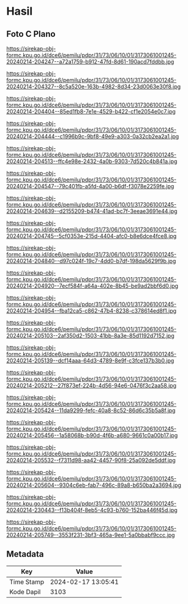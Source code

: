 # Hasil

## Foto C Plano

https://sirekap-obj-formc.kpu.go.id/dce6/pemilu/pdpr/31/73/06/10/01/3173061001245-20240214-204247--a72a1759-b912-47fd-8d61-190acd7fddbb.jpg

https://sirekap-obj-formc.kpu.go.id/dce6/pemilu/pdpr/31/73/06/10/01/3173061001245-20240214-204327--8c5a520e-163b-4982-8d34-23d0063e30f8.jpg

https://sirekap-obj-formc.kpu.go.id/dce6/pemilu/pdpr/31/73/06/10/01/3173061001245-20240214-204404--85ed1fb8-7e1e-4529-b422-cf1e2054e0c7.jpg

https://sirekap-obj-formc.kpu.go.id/dce6/pemilu/pdpr/31/73/06/10/01/3173061001245-20240214-204444--c1996b9c-9bf8-49e9-a303-0a32cb2ea2a1.jpg

https://sirekap-obj-formc.kpu.go.id/dce6/pemilu/pdpr/31/73/06/10/01/3173061001245-20240214-204513--ffc4e98e-2432-4a0b-9303-7d520c4b841a.jpg

https://sirekap-obj-formc.kpu.go.id/dce6/pemilu/pdpr/31/73/06/10/01/3173061001245-20240214-204547--79c401fb-a5fd-4a00-b6df-f3078e2259fe.jpg

https://sirekap-obj-formc.kpu.go.id/dce6/pemilu/pdpr/31/73/06/10/01/3173061001245-20240214-204639--d2155209-b474-41ad-bc7f-3eeae3691e44.jpg

https://sirekap-obj-formc.kpu.go.id/dce6/pemilu/pdpr/31/73/06/10/01/3173061001245-20240214-204745--5cf0353e-215d-4404-afc0-b8e6dce4fce8.jpg

https://sirekap-obj-formc.kpu.go.id/dce6/pemilu/pdpr/31/73/06/10/01/3173061001245-20240214-204840--d97c024f-19c7-4dd0-b7df-198da5629f9b.jpg

https://sirekap-obj-formc.kpu.go.id/dce6/pemilu/pdpr/31/73/06/10/01/3173061001245-20240214-204920--7ecf584f-a64a-402e-8b45-be9ad2bbf6d0.jpg

https://sirekap-obj-formc.kpu.go.id/dce6/pemilu/pdpr/31/73/06/10/01/3173061001245-20240214-204954--fba12ca5-c862-47b4-8238-c378614ed8f1.jpg

https://sirekap-obj-formc.kpu.go.id/dce6/pemilu/pdpr/31/73/06/10/01/3173061001245-20240214-205103--2af350d2-1503-41bb-8a3e-85d1192d7152.jpg

https://sirekap-obj-formc.kpu.go.id/dce6/pemilu/pdpr/31/73/06/10/01/3173061001245-20240214-205139--dcf14aaa-64d3-4789-8e9f-c3fce137b3b0.jpg

https://sirekap-obj-formc.kpu.go.id/dce6/pemilu/pdpr/31/73/06/10/01/3173061001245-20240214-205212--27f873ef-224b-4d56-94e6-0476f3c2aa58.jpg

https://sirekap-obj-formc.kpu.go.id/dce6/pemilu/pdpr/31/73/06/10/01/3173061001245-20240214-205424--11da9299-fefc-40a8-8c52-86d6c35b5a8f.jpg

https://sirekap-obj-formc.kpu.go.id/dce6/pemilu/pdpr/31/73/06/10/01/3173061001245-20240214-205456--1a58068b-b90d-4f6b-a680-9661c0a00b17.jpg

https://sirekap-obj-formc.kpu.go.id/dce6/pemilu/pdpr/31/73/06/10/01/3173061001245-20240214-205532--f7311d98-aa42-4457-90f8-25a092de5ddf.jpg

https://sirekap-obj-formc.kpu.go.id/dce6/pemilu/pdpr/31/73/06/10/01/3173061001245-20240214-205604--9304c6eb-fab7-496c-89a8-b650ba2a3694.jpg

https://sirekap-obj-formc.kpu.go.id/dce6/pemilu/pdpr/31/73/06/10/01/3173061001245-20240214-230443--f13b404f-8eb5-4c93-b760-152ba446f45d.jpg

https://sirekap-obj-formc.kpu.go.id/dce6/pemilu/pdpr/31/73/06/10/01/3173061001245-20240214-205749--3553f231-3bf3-465a-9ee1-5a0bbabf9ccc.jpg


## Metadata

| Key        | Value               |
| ---------- | ------------------- |
| Time Stamp | 2024-02-17 13:05:41 |
| Kode Dapil | 3103                |



